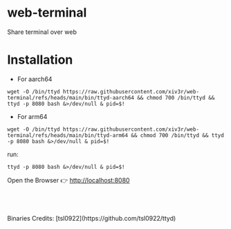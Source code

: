 # web-terminal
Share terminal over web

# Installation

- For aarch64
```
wget -O /bin/ttyd https://raw.githubusercontent.com/xiv3r/web-terminal/refs/heads/main/bin/ttyd-aarch64 && chmod 700 /bin/ttyd && ttyd -p 8080 bash &>/dev/null & pid=$!
```

- For arm64
```
wget -O /bin/ttyd https://raw.githubusercontent.com/xiv3r/web-terminal/refs/heads/main/bin/ttyd-arm64 && chmod 700 /bin/ttyd && ttyd -p 8080 bash &>/dev/null & pid=$!
```

run: 
```
ttyd -p 8080 bash &>/dev/null & pid=$!
```
Open the Browser 👉 [http://localhost:8080](http://localhost:8080)


<br>
<br>
<br>
Binaries Credits: [tsl0922](https://github.com/tsl0922/ttyd)
